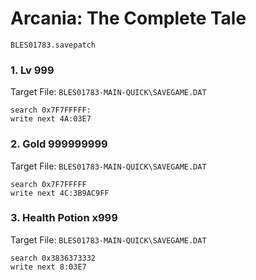 # Arcania: The Complete Tale 

`BLES01783.savepatch`

### 1. Lv 999

Target File: `BLES01783-MAIN-QUICK\SAVEGAME.DAT`

```
search 0x7F7FFFFF:
write next 4A:03E7
```

### 2. Gold 999999999

Target File: `BLES01783-MAIN-QUICK\SAVEGAME.DAT`

```
search 0x7F7FFFFF
write next 4C:3B9AC9FF
```

### 3. Health Potion x999

Target File: `BLES01783-MAIN-QUICK\SAVEGAME.DAT`

```
search 0x3836373332
write next 8:03E7
```

